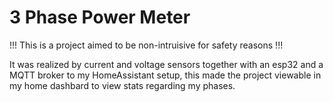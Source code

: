 # 3 Phase Power Meter
!!! This is a project aimed to be non-intruisive for safety reasons !!!

It was realized by current and voltage sensors together with an esp32 and a MQTT broker to my HomeAssistant setup,
this made the project viewable in my home dashbard to view stats regarding my phases.